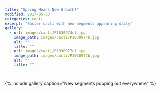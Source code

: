 ```yaml
---
title: "Spring Means New Growth!"
modified: 2017-05-30
categories: cacti
excerpt: "Easter cacti with new segments appearing daily"
gallery:
  - url: images/cacti/P1030974cl.jpg
    image_path: images/cacti/P1030974b.jpg
    alt: ""
    title: ""
  - url: images/cacti/P1030977cl.jpg
    image_path: images/cacti/P1030977b.jpg
    alt: ""
    title: ""

---
```


{% include gallery caption="New segments popping out everywhere" %}